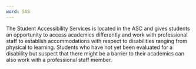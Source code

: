 ```yaml
---
word: SAS
---
```


The Student Accessibility Services is located in the ASC and gives students an opportunity to access academics differently and work with professional staff to establish accommodations with respect to disabilities ranging from physical to learning. Students who have not yet been evaluated for a disability but suspect that there might be a barrier to their academics can also work with a professional staff member.
